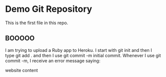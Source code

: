 # Demo Git Repository

This is the first file in this repo.

## BOOOOO
I am trying to upload a Ruby app to Heroku. I start with git init and then I type git add . and then I use git commit -m initial commit.
Whenever I use git commit -m, I receive an error message saying:

website content
